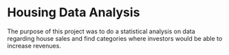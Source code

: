 # Housing Data Analysis

The purpose of this project was to do a statistical analysis on data regarding house sales and find categories where investors would be able to increase revenues.
